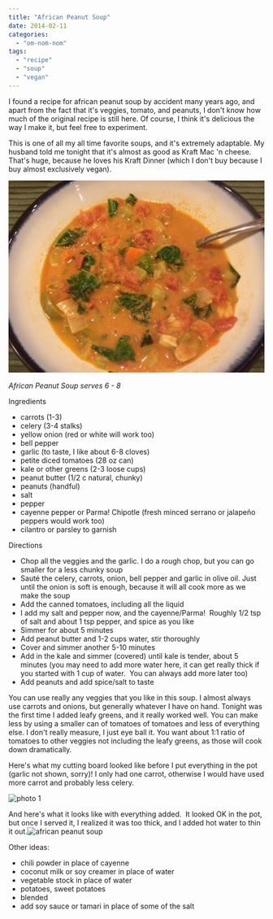 ```yaml
---
title: "African Peanut Soup"
date: 2014-02-11
categories: 
  - "om-nom-nom"
tags: 
  - "recipe"
  - "soup"
  - "vegan"
---
```


I found a recipe for african peanut soup by accident many years ago, and apart from the fact that it's veggies, tomato, and peanuts, I don't know how much of the original recipe is still here. Of course, I think it's delicious the way I make it, but feel free to experiment.

This is one of all my all time favorite soups, and it's extremely adaptable. My husband told me tonight that it's almost as good as Kraft Mac 'n cheese. That's huge, because he loves his Kraft Dinner (which I don't buy because I buy almost exclusively vegan).

![african peanut soup](images/photo-6-1024x768.jpg)

_African Peanut Soup_ _serves 6 - 8_

Ingredients

- carrots (1-3)
- celery (3-4 stalks)
- yellow onion (red or white will work too)
- bell pepper
- garlic (to taste, I like about 6-8 cloves)
- petite diced tomatoes (28 oz can)
- kale or other greens (2-3 loose cups)
- peanut butter (1/2 c natural, chunky)
- peanuts (handful)
- salt
- pepper
- cayenne pepper or Parma! Chipotle (fresh minced serrano or jalapeño peppers would work too)
- cilantro or parsley to garnish

Directions

- Chop all the veggies and the garlic. I do a rough chop, but you can go smaller for a less chunky soup
- Sauté the celery, carrots, onion, bell pepper and garlic in olive oil. Just until the onion is soft is enough, because it will all cook more as we make the soup
- Add the canned tomatoes, including all the liquid
- I add my salt and pepper now, and the cayenne/Parma!  Roughly 1/2 tsp of salt and about 1 tsp pepper, and spice as you like
- Simmer for about 5 minutes
- Add peanut butter and 1-2 cups water, stir thoroughly
- Cover and simmer another 5-10 minutes
- Add in the kale and simmer (covered) until kale is tender, about 5 minutes (you may need to add more water here, it can get really thick if you started with 1 cup of water.  You can always add more later too)
- Add peanuts and add spice/salt to taste

You can use really any veggies that you like in this soup. I almost always use carrots and onions, but generally whatever I have on hand. Tonight was the first time I added leafy greens, and it really worked well. You can make less by using a smaller can of tomatoes of tomatoes and less of everything else. I don't really measure, I just eye ball it. You want about 1:1 ratio of tomatoes to other veggies not including the leafy greens, as those will cook down dramatically.

Here's what my cutting board looked like before I put everything in the pot (garlic not shown, sorry)! I only had one carrot, otherwise I would have used more carrot and probably less celery.

![photo 1](images/photo-13.jpg)

And here's what it looks like with everything added.  It looked OK in the pot, but once I served it, I realized it was too thick, and I added hot water to thin it out.![african peanut soup](images/photo-22.jpg)

Other ideas:

- chili powder in place of cayenne
- coconut milk or soy creamer in place of water
- vegetable stock in place of water
- potatoes, sweet potatoes
- blended
- add soy sauce or tamari in place of some of the salt
